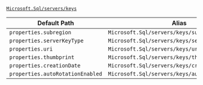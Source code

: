 [`Microsoft.Sql/servers/keys`](https://docs.microsoft.com/en-us/azure/templates/microsoft.sql/servers/keys)

| Default Path | Alias |
|---|---|
| `properties.subregion` | `Microsoft.Sql/servers/keys/subregion` |
| `properties.serverKeyType` | `Microsoft.Sql/servers/keys/serverKeyType` |
| `properties.uri` | `Microsoft.Sql/servers/keys/uri` |
| `properties.thumbprint` | `Microsoft.Sql/servers/keys/thumbprint` |
| `properties.creationDate` | `Microsoft.Sql/servers/keys/creationDate` |
| `properties.autoRotationEnabled` | `Microsoft.Sql/servers/keys/autoRotationEnabled` |

